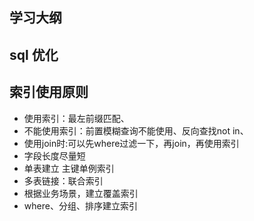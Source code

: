 ## 学习大纲




## sql 优化



## 索引使用原则
 
* 使用索引：最左前缀匹配、
* 不能使用索引：前置模糊查询不能使用、反向查找not in、
* 使用join时:可以先where过滤一下，再join，再使用索引
* 字段长度尽量短
* 单表建立 主键单例索引
* 多表链接：联合索引
* 根据业务场景，建立覆盖索引
* where、分组、排序建立索引
